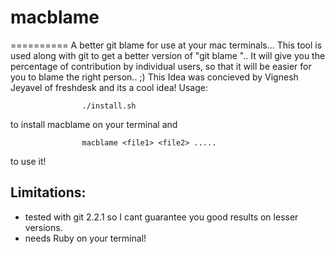 # macblame
==========
A better git blame for use at your mac terminals...
This tool is used along with git to get a better version of "git blame <filename>".. It will give you the percentage of contribution by individual users, so that it will be easier for you to blame the right person.. ;)
This Idea was concieved by Vignesh Jeyavel of freshdesk and its a cool idea!
Usage:
```
                ./install.sh
```
to install macblame on your terminal and 
```
                macblame <file1> <file2> .....
```
to use it!

Limitations:
------------
* tested with git 2.2.1 so I cant guarantee you good results on lesser versions.
* needs Ruby on your terminal!
